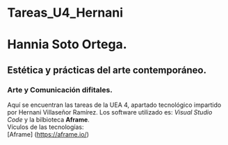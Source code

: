 # Tareas_U4_Hernani
# Hannia Soto Ortega.
## Estética y prácticas del arte contemporáneo.
### Arte y Comunicación difitales.
Aquí se encuentran las tareas de la UEA 4, apartado tecnológico impartido por Hernani Villaseñor Ramírez. Los software utilizado es: *Visual Studio Code* y la bilbioteca **Aframe**.  
Vículos de las tecnologías:  
[Aframe] (https://aframe.io/)